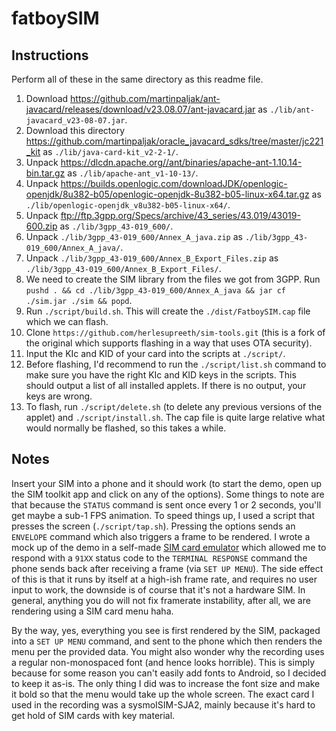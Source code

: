 # fatboySIM

## Instructions
Perform all of these in the same directory as this readme file.
1. Download https://github.com/martinpaljak/ant-javacard/releases/download/v23.08.07/ant-javacard.jar as `./lib/ant-javacard_v23-08-07.jar`.
2. Download this directory https://github.com/martinpaljak/oracle_javacard_sdks/tree/master/jc221_kit as `./lib/java-card-kit_v2-2-1/`.
3. Unpack https://dlcdn.apache.org//ant/binaries/apache-ant-1.10.14-bin.tar.gz as `./lib/apache-ant_v1-10-13/`.
4. Unpack https://builds.openlogic.com/downloadJDK/openlogic-openjdk/8u382-b05/openlogic-openjdk-8u382-b05-linux-x64.tar.gz as `./lib/openlogic-openjdk_v8u382-b05-linux-x64/`.
5. Unpack ftp://ftp.3gpp.org/Specs/archive/43_series/43.019/43019-600.zip as `./lib/3gpp_43-019_600/`.
6. Unpack `./lib/3gpp_43-019_600/Annex_A_java.zip` as `./lib/3gpp_43-019_600/Annex_A_java/`.
7. Unpack `./lib/3gpp_43-019_600/Annex_B_Export_Files.zip` as `./lib/3gpp_43-019_600/Annex_B_Export_Files/`.
8. We need to create the SIM library from the files we got from 3GPP. Run `pushd . && cd ./lib/3gpp_43-019_600/Annex_A_java && jar cf ./sim.jar ./sim && popd`.
9. Run `./script/build.sh`. This will create the `./dist/FatboySIM.cap` file which we can flash.
10. Clone `https://github.com/herlesupreeth/sim-tools.git` (this is a fork of the original which supports flashing in a way that uses OTA security).
11. Input the KIc and KID of your card into the scripts at `./script/`.
12. Before flashing, I'd recommend to run the `./script/list.sh` command to make sure you have the right KIc and KID keys in the scripts. This should output a list of all installed applets. If there is no output, your keys are wrong.
13. To flash, run `./script/delete.sh` (to delete any previous versions of the applet) and `./script/install.sh`. The cap file is quite large relative what would normally be flashed, so this takes a while.

## Notes
Insert your SIM into a phone and it should work (to start the demo, open up the SIM toolkit app and click on any of the options). Some things to note are that because the `STATUS` command is sent once every 1 or 2 seconds, you'll get maybe a sub-1 FPS animation. To speed things up, I used a script that presses the screen (`./script/tap.sh`). Pressing the options sends an `ENVELOPE` command which also triggers a frame to be rendered. I wrote a mock up of the demo in a self-made [SIM card emulator](https://github.com/tomasz-lisowski/swsim) which allowed me to respond with a `91XX` status code to the `TERMINAL RESPONSE` command the phone sends back after receiving a frame (via `SET UP MENU`). The side effect of this is that it runs by itself at a high-ish frame rate, and requires no user input to work, the downside is of course that it's not a hardware SIM. In general, anything you do will not fix framerate instability, after all, we are rendering using a SIM card menu haha.

By the way, yes, everything you see is first rendered by the SIM, packaged into a `SET UP MENU` command, and sent to the phone which then renders the menu per the provided data.
You might also wonder why the recording uses a regular non-monospaced font (and hence looks horrible). This is simply because for some reason you can't easily add fonts to Android, so I decided to keep it as-is. The only thing I did was to increase the font size and make it bold so that the menu would take up the whole screen. The exact card I used in the recording was a sysmoISIM-SJA2, mainly because it's hard to get hold of SIM cards with key material.
